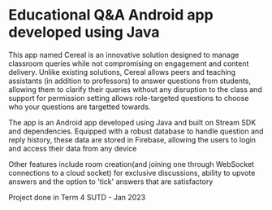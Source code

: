 # Educational Q&A Android app developed using Java

This app named Cereal is an innovative solution designed to manage classroom queries while not compromising on engagement and content delivery. Unlike existing solutions, Cereal allows peers and teaching assistants (in addition to professors) to answer questions from students, allowing them to clarify their queries without any disruption to the class and support for permission setting allows role-targeted questions to choose who your questions are targetted towards.

The app is an Android app developed using Java and built on Stream SDK and dependencies. Equipped with a robust database to handle question and reply history, these data are stored in Firebase, allowing the users to login and access their data from any device

Other features include room creation(and joining one through WebSocket connections to a cloud socket) for exclusive discussions, ability to upvote answers and the option to 'tick' answers that are satisfactory

Project done in Term 4 SUTD - Jan 2023
